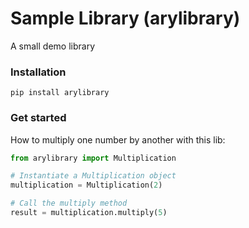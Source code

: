 # Sample Library (arylibrary)
A small demo library 

### Installation
```
pip install arylibrary
```

### Get started
How to multiply one number by another with this lib:

```Python
from arylibrary import Multiplication

# Instantiate a Multiplication object
multiplication = Multiplication(2)

# Call the multiply method
result = multiplication.multiply(5)
```
